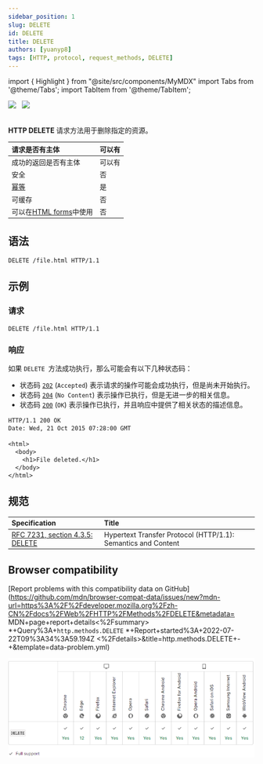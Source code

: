 ```yaml
---
sidebar_position: 1
slug: DELETE
id: DELETE
title: DELETE
authors: [yuanyp8]
tags: [HTTP, protocol, request_methods, DELETE]
---
```


import { Highlight } from "@site/src/components/MyMDX"
import Tabs from '@theme/Tabs';
import TabItem from '@theme/TabItem';

<img className="Badges" src="https://img.shields.io/badge/author-yuanyp8-yellowgreen" />  
&nbsp;
 <img className="Badges" src="https://img.shields.io/badge/reference-mozilla-lightgrey"/><br/>  
&nbsp;
<br />

**HTTP DELETE** 请求方法用于删除指定的资源。

| 请求是否有主体                                               | 可以有 |
| :----------------------------------------------------------- | ------ |
| 成功的返回是否有主体                                         | 可以有 |
| 安全                                                         | 否     |
| [幂等](https://developer.mozilla.org/zh-CN/docs/Glossary/Idempotent) | 是     |
| 可缓存                                                       | 否     |
| 可以在[HTML forms](https://developer.mozilla.org/en-US/docs/Learn/Forms)中使用 | 否     |

## 语法

```
DELETE /file.html HTTP/1.1
```

## 示例

### 请求

```
DELETE /file.html HTTP/1.1
```

### 响应

如果 `DELETE `方法成功执行，那么可能会有以下几种状态码：

-   状态码 [`202`](https://developer.mozilla.org/zh-CN/docs/Web/HTTP/Status/202) (`Accepted`) 表示请求的操作可能会成功执行，但是尚未开始执行。
-   状态码 [`204`](https://developer.mozilla.org/zh-CN/docs/Web/HTTP/Status/204) (`No Content`) 表示操作已执行，但是无进一步的相关信息。
-   状态码 [`200`](https://developer.mozilla.org/zh-CN/docs/Web/HTTP/Status/200) (`OK`) 表示操作已执行，并且响应中提供了相关状态的描述信息。

```
HTTP/1.1 200 OK
Date: Wed, 21 Oct 2015 07:28:00 GMT

<html>
  <body>
    <h1>File deleted.</h1>
  </body>
</html>
```

## 规范

| Specification                                                | Title                                                        |
| :----------------------------------------------------------- | :----------------------------------------------------------- |
| [RFC 7231, section 4.3.5: DELETE](https://datatracker.ietf.org/doc/html/rfc7231#section-4.3.5) | Hypertext Transfer Protocol (HTTP/1.1): Semantics and Content |

## Browser compatibility

[Report problems with this compatibility data on GitHub](https://github.com/mdn/browser-compat-data/issues/new?mdn-url=https%3A%2F%2Fdeveloper.mozilla.org%2Fzh-CN%2Fdocs%2FWeb%2FHTTP%2FMethods%2FDELETE&metadata= MDN+page+report+details<%2Fsummary> *+Query%3A+`http.methods.DELETE` *+Report+started%3A+2022-07-22T09%3A34%3A59.194Z <%2Fdetails>&title=http.methods.DELETE+-+&template=data-problem.yml)

![image-20220722173648655](assets/image-20220722173648655.png)